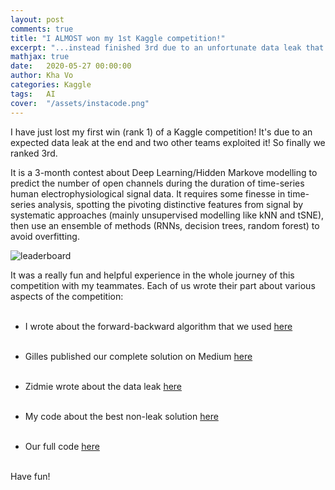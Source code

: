 ```yaml
---
layout: post
comments: true
title: "I ALMOST won my 1st Kaggle competition!" 
excerpt: "...instead finished 3rd due to an unfortunate data leak that 2 other teams exploited in the Liverpool Ion Switching Competition"
mathjax: true
date:   2020-05-27 00:00:00
author: Kha Vo
categories: Kaggle
tags:	AI
cover:  "/assets/instacode.png"
---
```


I have just lost my first win (rank 1) of a Kaggle competition! It's due to an expected data leak at the end and two other teams exploited it! So finally we ranked 3rd. <br>

It is a 3-month contest about Deep Learning/Hidden Markove modelling to predict the number of open channels during the duration of time-series human electrophysiological signal data. 
It requires some finesse in time-series analysis, spotting the pivoting distinctive features from signal by systematic approaches (mainly unsupervised modelling like kNN and tSNE),
then use an ensemble of methods (RNNs, decision trees, random forest) to avoid overfitting. <br>

![leaderboard](https://miro.medium.com/v2/resize:fit:1100/format:webp/1*V10hsLxhpun-sNbcF0dqgQ.png) <br>

It was a really fun and helpful experience in the whole journey of this competition with my teammates. Each of us wrote their part about various aspects of the competition: <br> <br>

- I wrote about the forward-backward algorithm that we used [here](https://www.kaggle.com/competitions/liverpool-ion-switching/discussion/153734)  <br><br>

- Gilles published our complete solution on Medium [here](https://medium.com/towards-data-science/identifying-the-number-of-open-ion-channels-with-hidden-markov-models-334fab86fc85)<br><br>

- Zidmie wrote about the data leak [here](https://www.kaggle.com/c/liverpool-ion-switching/discussion/153824)<br><br>

- My code about the best non-leak solution [here](https://www.kaggle.com/code/khahuras/1st-place-non-leak-solution?scriptVersionId=34894967)<br><br>

- Our full code [here](https://github.com/GillesVandewiele/Liverpool-Ion-Switching)<br><br>

Have fun!



